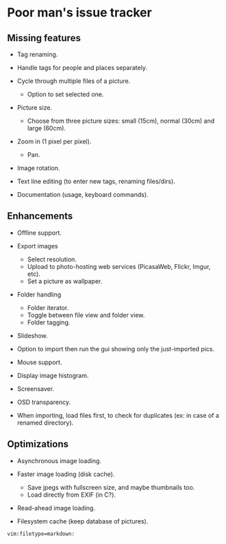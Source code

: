 Poor man's issue tracker
========================


Missing features
----------------

- Tag renaming.

- Handle tags for people and places separately.

- Cycle through multiple files of a picture.
  - Option to set selected one.

- Picture size.
  - Choose from three picture sizes: small (15cm), normal (30cm) and large (60cm).

- Zoom in (1 pixel per pixel).
  - Pan.

- Image rotation.

- Text line editing (to enter new tags, renaming files/dirs).

- Documentation (usage, keyboard commands).


Enhancements
------------

- Offline support.

- Export images
  - Select resolution.
  - Upload to photo-hosting web services (PicasaWeb, Flickr, Imgur, etc).
  - Set a picture as wallpaper.

- Folder handling
  - Folder iterator.
  - Toggle between file view and folder view.
  - Folder tagging.

- Slideshow.

- Option to import then run the gui showing only the just-imported pics.

- Mouse support.

- Display image histogram.

- Screensaver.

- OSD transparency.

- When importing, load files first, to check for duplicates
  (ex: in case of a renamed directory).


Optimizations
-------------

- Asynchronous image loading.

- Faster image loading (disk cache).
  - Save jpegs with fullscreen size, and maybe thumbnails too.
  - Load directly from EXIF (in C?).

- Read-ahead image loading.

- Filesystem cache (keep database of pictures).


```VimL
vim:filetype=markdown:
```
